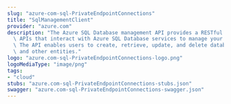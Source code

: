 ```yaml
---
slug: "azure-com-sql-PrivateEndpointConnections"
title: "SqlManagementClient"
provider: "azure.com"
description: "The Azure SQL Database management API provides a RESTful set of web\
  \ APIs that interact with Azure SQL Database services to manage your databases.\
  \ The API enables users to create, retrieve, update, and delete databases, servers,\
  \ and other entities."
logo: "azure.com-sql-PrivateEndpointConnections-logo.png"
logoMediaType: "image/png"
tags:
- "cloud"
stubs: "azure.com-sql-PrivateEndpointConnections-stubs.json"
swagger: "azure.com-sql-PrivateEndpointConnections-swagger.json"
---
```

